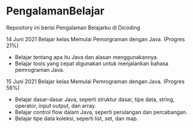 # PengalamanBelajar
Repository ini berisi Pengalaman Belajarku di Dicoding

14 Juni 2021 Belajar kelas Memulai Pemorgraman dengan Java. (Progres 21%)
* Belajar tentang apa itu Java dan alasan menggunakannya.
* Belajar tools yang cepat digunakan untuk menjalankan bahasa pemrograman Java.

15 Juni 2021
Belajar kelas Memulai Pemrograman dengan Java. (Progres 56%)
  * Belajar dasar-dasar Java, seperti struktur dasar, tipe data, string, operator, input output, dan array.
  * Belajar control flow dalam Java, seperti perulangan dan percabangan.
  * Belajar tipe data koleksi, seperti list, set, dan map.
